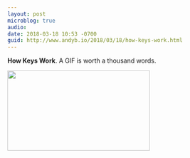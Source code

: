 ```yaml
---
layout: post
microblog: true
audio: 
date: 2018-03-18 10:53 -0700
guid: http://www.andyb.io/2018/03/18/how-keys-work.html
---
```

**How Keys Work**. A GIF is worth a thousand words.

<img src="http://andyb.micro.blog/uploads/2018/fa8ce5ea45.jpg" width="320" height="180" />
